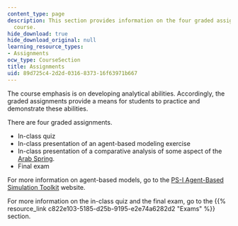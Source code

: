 ```yaml
---
content_type: page
description: This section provides information on the four graded assignments of the
  course.
hide_download: true
hide_download_original: null
learning_resource_types:
- Assignments
ocw_type: CourseSection
title: Assignments
uid: 89d725c4-2d2d-0316-8373-16f63971b667
---
```


The course emphasis is on developing analytical abilities. Accordingly, the graded assignments provide a means for students to practice and demonstrate these abilities.

There are four graded assignments.

*   In-class quiz
*   In-class presentation of an agent-based modeling exercise
*   In-class presentation of a comparative analysis of some aspect of the [Arab Spring](http://en.wikipedia.org/wiki/Arab_spring).
*   Final exam

For more information on agent-based models, go to the [PS-I Agent-Based Simulation Toolkit](http://www.polisci.upenn.edu/ps-i/index.html) website.

For more information on the in-class quiz and the final exam, go to the {{% resource_link c822e103-5185-d25b-9195-e2e74a6282d2 "Exams" %}} section.